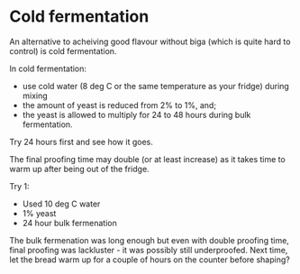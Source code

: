 # Cold fermentation

An alternative to acheiving good flavour without biga (which is quite hard to control) is cold fermentation.

In cold fermentation:

- use cold water (8 deg C or the same temperature as your fridge) during mixing
- the amount of yeast is reduced from 2% to 1%, and;
- the yeast is allowed to multiply for 24 to 48 hours during bulk fermentation.

Try 24 hours first and see how it goes.

The final proofing time may double (or at least increase) as it takes time to warm up after being out of the fridge.

Try 1:

- Used 10 deg C water
- 1% yeast
- 24 hour bulk fermenation

The bulk fermenation was long enough but even with double proofing time, final proofing was lackluster - it was possibly still underproofed. Next time, let the bread warm up for a couple of hours on the counter before shaping?